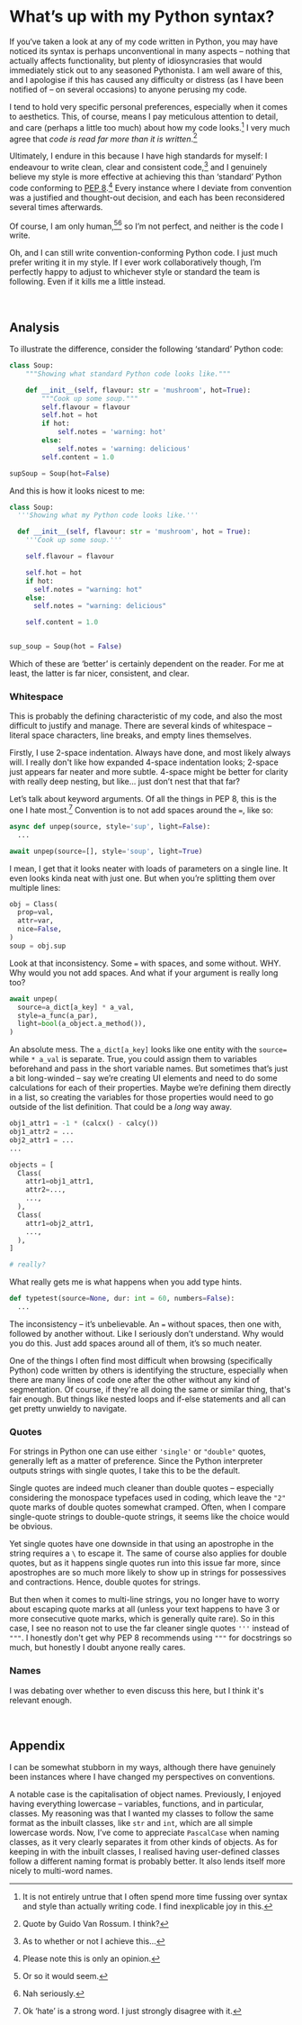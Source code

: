 # What’s up with my Python syntax?

If you‘ve taken a look at any of my code written in Python, you may have noticed its syntax is perhaps unconventional in many aspects – nothing that actually affects functionality, but plenty of idiosyncrasies that would immediately stick out to any seasoned Pythonista. I am well aware of this, and I apologise if this has caused any difficulty or distress (as I have been notified of – on several occasions) to anyone perusing my code.

I tend to hold very specific personal preferences, especially when it comes to aesthetics. This, of course, means I pay meticulous attention to detail, and care (perhaps a little too much) about how my code looks.[^time] I very much agree that *code is read far more than it is written*.[^code]

[^code]: Quote by Guido Van Rossum. I think?
[^time]: It is not entirely untrue that I often spend more time fussing over syntax and style than actually writing code. I find inexplicable joy in this.

Ultimately, I endure in this because I have high standards for myself: I endeavour to write clean, clear and consistent code,[^standard] and I genuinely believe my style is more effective at achieving this than ‘standard’ Python code conforming to [PEP 8](...).[^pep] Every instance where I deviate from convention was a justified and thought-out decision, and each has been reconsidered several times afterwards.

[^standard]: As to whether or not I achieve this...
[^pep]: Please note this is only an opinion.

Of course, I am only human,[^sup][^sip] so I’m not perfect, and neither is the code I write.

[^sup]: Or so it would seem.
[^sip]: Nah seriously.

Oh, and I can still write convention-conforming Python code. I just much prefer writing it in my style. If I ever work collaboratively though, I’m perfectly happy to adjust to whichever style or standard the team is following. Even if it kills me a little instead.


<br>


## Analysis

To illustrate the difference, consider the following ‘standard’ Python code:

```py
class Soup:
    """Showing what standard Python code looks like."""

    def __init__(self, flavour: str = 'mushroom', hot=True):
        """Cook up some soup."""
        self.flavour = flavour
        self.hot = hot
        if hot:
            self.notes = 'warning: hot'
        else:
            self.notes = 'warning: delicious'
        self.content = 1.0

supSoup = Soup(hot=False)
```

And this is how it looks nicest to me:

```py
class Soup:
  '''Showing what my Python code looks like.'''

  def __init__(self, flavour: str = 'mushroom', hot = True):
    '''Cook up some soup.'''

    self.flavour = flavour

    self.hot = hot
    if hot:
      self.notes = "warning: hot"
    else:
      self.notes = "warning: delicious"

    self.content = 1.0


sup_soup = Soup(hot = False)
```

Which of these are ‘better’ is certainly dependent on the reader. For me at least, the latter is far nicer, consistent, and clear.

### Whitespace

This is probably the defining characteristic of my code, and also the most difficult to justify and manage. There are several kinds of whitespace – literal space characters, line breaks, and empty lines themselves.

Firstly, I use 2-space indentation. Always have done, and most likely always will. I really don't like how expanded 4-space indentation looks; 2-space just appears far neater and more subtle. 4-space might be better for clarity with really deep nesting, but like... just don’t nest that that far?

Let’s talk about keyword arguments. Of all the things in PEP 8, this is the one I hate most.[^hate] Convention is to not add spaces around the `=`, like so:

[^hate]: Ok ‘hate’ is a strong word. I just strongly disagree with it.

```py
async def unpep(source, style='sup', light=False):
  ...

await unpep(source=[], style='soup', light=True)
```

I mean, I get that it looks neater with loads of parameters on a single line. It even looks kinda neat with just one. But when you’re splitting them over multiple lines:

```py
obj = Class(
  prop=val,
  attr=var,
  nice=False,
)
soup = obj.sup
```

Look at that inconsistency. Some `=` with spaces, and some without. WHY. Why would you not add spaces. And what if your argument is really long too?

```py
await unpep(
  source=a_dict[a_key] * a_val,
  style=a_func(a_par),
  light=bool(a_object.a_method()),
)
```

An absolute mess. The `a_dict[a_key]` looks like one entity with the `source=` while `* a_val` is separate. True, you could assign them to variables beforehand and pass in the short variable names. But sometimes that’s just a bit long-winded – say we’re creating UI elements and need to do some calculations for each of their properties. Maybe we’re defining them directly in a list, so creating the variables for those properties would need to go outside of the list definition. That could be a *long* way away.

```py
obj1_attr1 = -1 * (calcx() - calcy())
obj1_attr2 = ...
obj2_attr1 = ...
...

objects = [
  Class(
    attr1=obj1_attr1,
    attr2=...,
    ...,
  ),
  Class(
    attr1=obj2_attr1,
    ...,
  ),
]

# really?
```

What really gets me is what happens when you add type hints.

```py
def typetest(source=None, dur: int = 60, numbers=False):
  ...
```

The inconsistency – it’s unbelievable. An `=` without spaces, then one with, followed by another without. Like I seriously don’t understand. Why would you do this. Just add spaces around all of them, it’s so much neater.

One of the things I often find most difficult when browsing (specifically Python) code written by others is identifying the structure, especially when there are many lines of code one after the other without any kind of segmentation. Of course, if they're all doing the same or similar thing, that's fair enough. But things like nested loops and if-else statements and all can get pretty unwieldy to navigate.

### Quotes

For strings in Python one can use either `'single'` or `"double"` quotes, generally left as a matter of preference. Since the Python interpreter outputs strings with single quotes, I take this to be the default.

Single quotes are indeed much cleaner than double quotes – especially considering the monospace typefaces used in coding, which leave the `"2"` quote marks of double quotes somewhat cramped. Often, when I compare single-quote strings to double-quote strings, it seems like the choice would be obvious.

Yet single quotes have one downside in that using an apostrophe in the string requires a `\` to escape it. The same of course also applies for double quotes, but as it happens single quotes run into this issue far more, since apostrophes are so much more likely to show up in strings for possessives and contractions. Hence, double quotes for strings.

But then when it comes to multi-line strings, you no longer have to worry about escaping quote marks at all (unless your text happens to have 3 or more consecutive quote marks, which is generally quite rare). So in this case, I see no reason not to use the far cleaner single quotes `'''` instead of `"""`. I honestly don't get why PEP 8 recommends using `"""` for docstrings so much, but honestly I doubt anyone really cares.

### Names

I was debating over whether to even discuss this here, but I think it's relevant enough.


<br>


## Appendix

I can be somewhat stubborn in my ways, although there have genuinely been instances where I have changed my perspectives on conventions.

A notable case is the capitalisation of object names. Previously, I enjoyed having everything lowercase – variables, functions, and in particular, classes. My reasoning was that I wanted my classes to follow the same format as the inbuilt classes, like `str` and `int`, which are all simple lowercase words. Now, I’ve come to appreciate `PascalCase` when naming classes, as it very clearly separates it from other kinds of objects. As for keeping in with the inbuilt classes, I realised having user-defined classes follow a different naming format is probably better. It also lends itself more nicely to multi-word names.
